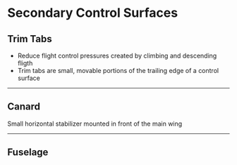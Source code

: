 # Secondary Control Surfaces

## Trim Tabs
- Reduce flight control pressures created by climbing and descending fligth
- Trim tabs are small, movable portions of the trailing edge of a control surface

---

## Canard
Small horizontal stabilizer mounted in front of the main wing

---

## Fuselage
